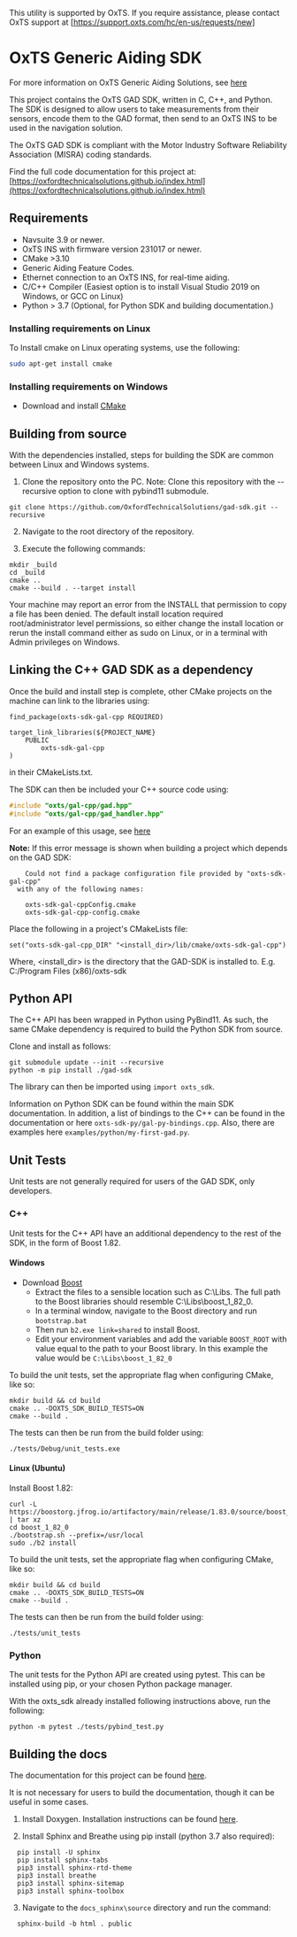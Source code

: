 This utility is supported by OxTS. If you require assistance, please contact 
OxTS support at [https://support.oxts.com/hc/en-us/requests/new]

# OxTS Generic Aiding SDK

For more information on OxTS Generic Aiding Solutions, see 
[here](https://www.oxts.com/what-is-generic-aiding/)

This project contains the OxTS GAD SDK, written in C, C++, and Python. The SDK 
is designed to allow users to take measurements from their sensors, encode them 
to the GAD format, then send to an OxTS INS to be used in the navigation 
solution.

The OxTS GAD SDK is compliant with the Motor Industry Software Reliability 
Association (MISRA) coding standards.

Find the full code documentation for this project at: 
[https://oxfordtechnicalsolutions.github.io/index.html](https://oxfordtechnicalsolutions.github.io/index.html)

## Requirements

- Navsuite 3.9 or newer.
- OxTS INS with firmware version 231017 or newer.
- CMake >3.10
- Generic Aiding Feature Codes.
- Ethernet connection to an OxTS INS, for real-time aiding.
- C/C++ Compiler (Easiest option is to install Visual Studio 2019 
on Windows, or GCC on Linux)
- Python > 3.7 (Optional, for Python SDK and building documentation.)

### Installing requirements on Linux

To Install cmake on Linux operating systems, use the following:

```bash
sudo apt-get install cmake
```

### Installing requirements on Windows 

- Download and install [CMake](https://cmake.org/download/)

## Building from source

With the dependencies installed, steps for building the SDK are common between 
Linux and Windows systems.

1. Clone the repository onto the PC. Note: Clone this repository with the 
--recursive option to clone with pybind11 submodule. 

```console
git clone https://github.com/OxfordTechnicalSolutions/gad-sdk.git --recursive
```

2. Navigate to the root directory of the repository.

3. Execute the following commands:

```console
mkdir _build
cd _build 
cmake ..
cmake --build . --target install
```

Your machine may report an error from the INSTALL that permission to copy a 
file has been denied. The default install location required root/administrator 
level permissions, so either change the install location or rerun the install 
command either as sudo on Linux, or in a terminal with Admin privileges on 
Windows.

## Linking the C++ GAD SDK as a dependency

Once the build and install step is complete, other CMake projects on the 
machine can link to the libraries using:

```
find_package(oxts-sdk-gal-cpp REQUIRED)

target_link_libraries(${PROJECT_NAME} 
    PUBLIC
        oxts-sdk-gal-cpp
)
```

in their CMakeLists.txt.
 
The SDK can then  be included your C++ source code using:

```c++
#include "oxts/gal-cpp/gad.hpp"
#include "oxts/gal-cpp/gad_handler.hpp"
```

 For an example of this usage, see [here](https://oxfordtechnicalsolutions.github.io/source/longform/my_first_gad.html)


**Note:** If this error message is shown when building a project which depends 
on the GAD SDK:

```
    Could not find a package configuration file provided by "oxts-sdk-gal-cpp"
  with any of the following names:

    oxts-sdk-gal-cppConfig.cmake
    oxts-sdk-gal-cpp-config.cmake
```

Place the following in a project's CMakeLists file:

```
set("oxts-sdk-gal-cpp_DIR" "<install_dir>/lib/cmake/oxts-sdk-gal-cpp")
```

Where, <install_dir> is the directory that the GAD-SDK is installed to. 
E.g. C:/Program Files (x86)/oxts-sdk 


## Python API

The C++ API has been wrapped in Python using PyBind11. As such, the same CMake 
dependency is required to build the Python SDK from source.

Clone and install as follows:

```console
git submodule update --init --recursive
python -m pip install ./gad-sdk 
```

The library can then be imported using `import oxts_sdk`.

Information on Python SDK can be found within the main SDK documentation. In 
addition, a list of bindings to the C++ can be found in the documentation or 
here `oxts-sdk-py/gal-py-bindings.cpp`. Also, there are examples here 
`examples/python/my-first-gad.py`.

## Unit Tests

Unit tests are not generally required for users of the GAD SDK, only 
developers. 

### C++

Unit tests for the C++ API have an additional dependency to the rest of the SDK,
in the form of Boost 1.82. 

#### Windows

- Download [Boost](https://www.boost.org/users/download/)
  - Extract the files to a sensible location such as C:\Libs. The full path to 
  the Boost libraries should resemble C:\Libs\boost_1_82_0.
  - In a terminal window, navigate to the Boost directory and run `bootstrap.bat` 
  - Then run `b2.exe link=shared` to install Boost.
  - Edit your environment variables and add the variable `BOOST_ROOT` with 
  value equal to the path to your Boost library. In this example the value 
  would be `C:\Libs\boost_1_82_0`

To build the unit tests, set the appropriate flag when configuring CMake, like 
so:

```console
mkdir build && cd build
cmake .. -DOXTS_SDK_BUILD_TESTS=ON
cmake --build .
```

The tests can then be run from the build folder using:

```console
./tests/Debug/unit_tests.exe
```

#### Linux (Ubuntu)

Install Boost 1.82:

```console
curl -L https://boostorg.jfrog.io/artifactory/main/release/1.83.0/source/boost_1_82_0.tar.gz | tar xz
cd boost_1_82_0
./bootstrap.sh --prefix=/usr/local
sudo ./b2 install
```

To build the unit tests, set the appropriate flag when configuring CMake, like 
so:

```console
mkdir build && cd build
cmake .. -DOXTS_SDK_BUILD_TESTS=ON
cmake --build .
```

The tests can then be run from the build folder using:

```console
./tests/unit_tests
```


### Python

The unit tests for the Python API are created using pytest. This can be 
installed using pip, or your chosen Python package manager.

With the oxts_sdk already installed following instructions above, run the 
following:

```console
python -m pytest ./tests/pybind_test.py 
```


## Building the docs

The documentation for this project can be found 
[here](https://oxfordtechnicalsolutions.github.io/index.html).

It is not necessary for users to build the documentation, though it can be 
useful in some cases.

1. Install Doxygen. Installation instructions can be found 
[here](https://www.doxygen.nl/manual/install.html).

2. Install Sphinx and Breathe using pip install (python 3.7 also required):

```console
  pip install -U sphinx
  pip install sphinx-tabs
  pip3 install sphinx-rtd-theme
  pip3 install breathe
  pip3 install sphinx-sitemap
  pip3 install sphinx-toolbox
```

3. Navigate to the `docs_sphinx\source` directory and run the command:

```console
  sphinx-build -b html . public
```
